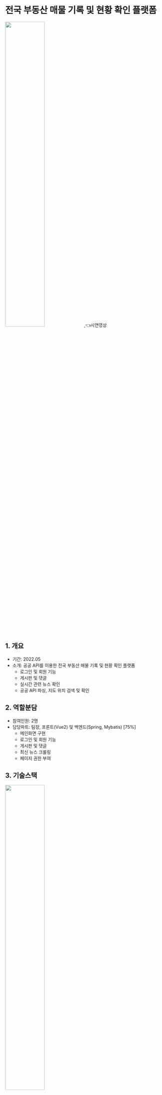 # 전국 부동산 매물 기록 및 현황 확인 플랫폼
<a href="http://youtube.com.gKxUcRZ2uz0">
  <img src="http://img.youtube.com/vi/gKxUcRZ2uz0/0.jpg" width="50%" height="50%"/>
</a> 👈시연영상<br>

## 1. 개요
- 기간: 2022.05
- 소개: 공공 API를 이용한 전국 부동산 매물 기록 및 현황 확인 플랫폼
    - 로그인 및 회원 기능
    - 게시판 및 댓글
    - 실시간 관련 뉴스 확인
    - 공공 API 파싱, 지도 위치 검색 및 확인


## 2. 역할분담
- 참여인원: 2명
- 담당파트: 팀장, 프론트(Vue2) 및 백엔드(Spring, Mybatis) [75%]
    - 메인화면 구현
    - 로그인 및 회원 기능
    - 게시판 및 댓글
    - 최신 뉴스 크롤링
    - 페이지 권한 부여

## 3. 기술스택
<img src="https://user-images.githubusercontent.com/63358647/202610075-efdb3f96-72f4-4f11-9b88-0bad2f01b7d2.png" width="50%" height="50%"/><br>
- 백엔드
    - Java, Spring, REST API, Mybatis, JWT, Mysql, Jsoup, Open api
- 프론트
    - Vue2, Bootstrap Vue, Vuex, Vue-Router
    - HTML, CSS, JS
    - Kakao map api

## 4. 시연영상
- <a href="https://youtu.be/gKxUcRZ2uz0">바로가기</a>

## 5. 폴더구조
<img src="https://user-images.githubusercontent.com/63358647/202610080-6f3caa5f-d3e3-465c-89fa-5a3bd15e82d1.JPG" width="50%" height="50%"/><br>

## 6. 회고
```
백엔드(Spring)과 프론트(Vue)를 학습하고 처음 만든 프로젝트이다. 학습 후, 첫 프로젝트라 그런지 미숙한 부분이 많아 아쉬움이 남는다.
첫 번째, jira의 프로젝트 관리와 git 브런치 전략을 사용하지 않아 코드 충돌 문제가 많았고 협업이 아쉬웠다.
두 번째, 코드의 효율성을 고려하지 않았고 페이지네이션을 사용하지 않아 데이터를 주고 받는 시간이 꽤 길었다.
세 번째, 보안을 고려하지 않아 쉽게 유저 정보에 접근하고 조작할 수 있다.

위 문제를 해결하기 위해 jira와 같은 툴을 이용하고 git 브런치 전략을 사용해서 프로젝트 관리를 하고,
필요한 데이터만을 추출하고 전송하는 효율적인 코드를 작성,
security를 사용하며 userid의 autoincrement 사용 지양, ERD 테이블 분리 등을 통해서 보안성을 높여야겠다.
```
